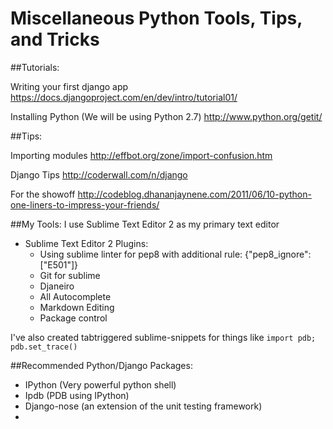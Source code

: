 Miscellaneous Python Tools, Tips, and Tricks
============================================

##Tutorials:

Writing your first django app
https://docs.djangoproject.com/en/dev/intro/tutorial01/

Installing Python (We will be using Python 2.7)
http://www.python.org/getit/

##Tips:

Importing modules
http://effbot.org/zone/import-confusion.htm

Django Tips
http://coderwall.com/n/django

For the showoff
http://codeblog.dhananjaynene.com/2011/06/10-python-one-liners-to-impress-your-friends/

##My Tools:
I use Sublime Text Editor 2 as my primary text editor
* Sublime Text Editor 2 Plugins:
    * Using sublime linter for pep8 with additional rule: {"pep8_ignore": ["E501"]}
    * Git for sublime
    * Djaneiro
    * All Autocomplete
    * Markdown Editing
    * Package control

I've also created tabtriggered sublime-snippets for things like ```import pdb; pdb.set_trace()```

##Recommended Python/Django Packages:
* IPython (Very powerful python shell)
* Ipdb (PDB using IPython)
* Django-nose (an extension of the unit testing framework)
* 